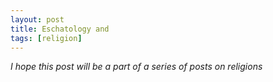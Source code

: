 ```yaml
---
layout: post
title: Eschatology and 
tags: [religion]
---
```


_I hope this post will be a part of a series of posts on religions_


